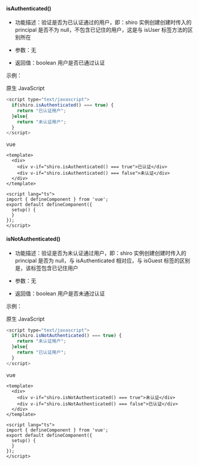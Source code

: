 #### **isAuthenticated()**
* 功能描述：验证是否为已认证通过的用户，即：shiro 实例创建创建时传入的 principal 是否不为 null，不包含已记住的用户，这是与 isUser 标签方法的区别所在

* 参数：无

* 返回值：boolean 用户是否已通过认证

示例：

原生 JavaScript
```javascript
<script type="text/javascript">
  if(shiro.isAuthenticated() === true) {
    return "已认证用户";
  }else{
    return "未认证用户";
  }
</script>
```

vue
```vue
<template>
  <div>
    <div v-if="shiro.isAuthenticated() === true">已认证</div>
    <div v-if="shiro.isAuthenticated() === false">未认证</div>
  </div>
</template>

<script lang="ts">
import { defineComponent } from 'vue';
export default defineComponent({
  setup() {
  }
});
</script>
```


#### **isNotAuthenticated()**
* 功能描述：验证是否为未认证通过用户，即：shiro 实例创建创建时传入的 principal 是否为 null，与 isAuthenticated 相对应，与 isGuest 标签的区别是，该标签包含已记住用户

* 参数：无

* 返回值：boolean 用户是否未通过认证

示例：

原生 JavaScript
```javascript
<script type="text/javascript">
  if(shiro.isNotAuthenticated() === true) {
    return "未认证用户";
  }else{
    return "已认证用户";
  }
</script>
```

vue
```vue
<template>
  <div>
    <div v-if="shiro.isNotAuthenticated() === true">未认证</div>
    <div v-if="shiro.isNotAuthenticated() === false">已认证</div>
  </div>
</template>

<script lang="ts">
import { defineComponent } from 'vue';
export default defineComponent({
  setup() {
  }
});
</script>
```